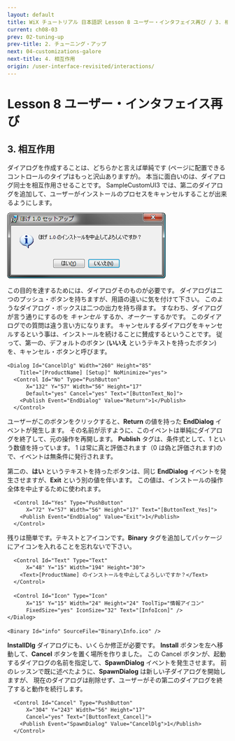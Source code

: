 ```yaml
---
layout: default
title: WiX チュートリアル 日本語訳 Lesson 8 ユーザー・インタフェイス再び / 3. 相互作用
current: ch08-03
prev: 02-tuning-up
prev-title: 2. チューニング・アップ
next: 04-customizations-galore
next-title: 4. 相互作用
origin: /user-interface-revisited/interactions/
---
```

# Lesson 8 ユーザー・インタフェイス再び

## 3. 相互作用

ダイアログを作成することは、どちらかと言えば単純です
(ページに配置できるコントロールのタイプはもっと沢山ありますが)。
本当に面白いのは、ダイアログ同士を相互作用させることです。
SampleCustomUI3 では、第二のダイアログを追加して、ユーザーがインストールのプロセスをキャンセルすることが出来るようにします。

![CancelDlg](/images/customcancel.png)

この目的を達するためには、ダイアログそのものが必要です。
ダイアログは二つのプッシュ・ボタンを持ちますが、用語の違いに気を付けて下さい。
このようなダイアログ・ボックスは二つの出力を持ち得ます。
すなわち、ダイアログが言う通りにするのを *キャンセル* するか、*オーケー* するかです。
このダイアログでの質問は違う言い方になります。
キャンセルするダイアログをキャンセルするという事は、インストールを続けることに賛成するということです。
従って、第一の、デフォルトのボタン (**いいえ** というテキストを持ったボタン) を、キャンセル・ボタンと呼びます。

    <Dialog Id="CancelDlg" Width="260" Height="85"
        Title="[ProductName] [Setup]" NoMinimize="yes">
      <Control Id="No" Type="PushButton"
          X="132" Y="57" Width="56" Height="17"
          Default="yes" Cancel="yes" Text="[ButtonText_No]">
        <Publish Event="EndDialog" Value="Return">1</Publish>
      </Control>

ユーザーがこのボタンをクリックすると、**Return** の値を持った **EndDialog** イベントが発生します。
その名前が示すように、このイベントは単純にダイアログを終了して、元の操作を再開します。
**Publish** タグは、条件式として、1 という数値を持っています。
1 は常に真と評価されます（0 は偽と評価されます)ので、イベントは無条件に発行されます。

第二の、**はい** というテキストを持ったボタンは、同じ **EndDialog** イベントを発生させますが、**Exit** という別の値を伴います。
この値は、インストールの操作全体を中止するために使われます。

      <Control Id="Yes" Type="PushButton"
          X="72" Y="57" Width="56" Height="17" Text="[ButtonText_Yes]">
        <Publish Event="EndDialog" Value="Exit">1</Publish>
      </Control>

残りは簡単です。テキストとアイコンです。**Binary** タグを追加してパッケージにアイコンを入れることを忘れないで下さい。

      <Control Id="Text" Type="Text"
          X="48" Y="15" Width="194" Height="30">
        <Text>[ProductName] のインストールを中止してよろしいですか？</Text>
      </Control>
    
      <Control Id="Icon" Type="Icon"
          X="15" Y="15" Width="24" Height="24" ToolTip="情報アイコン"
          FixedSize="yes" IconSize="32" Text="[InfoIcon]" />
    </Dialog>
    
    <Binary Id="info" SourceFile="Binary\Info.ico" />

**InstallDlg** ダイアログにも、いくらか修正が必要です。
**Install** ボタンを左へ移動して、**Cancel** ボタンを置く場所を作りました。
この Cancel ボタンが、起動するダイアログの名前を指定して、**SpawnDialog** イベントを発生させます。
前のレッスンで既に述べたように、**SpawnDialog** は新しい子ダイアログを開始しますが、
現在のダイアログは削除せず、ユーザーがその第二のダイアログを終了すると動作を続行します。

      <Control Id="Cancel" Type="PushButton"
          X="304" Y="243" Width="56" Height="17"
          Cancel="yes" Text="[ButtonText_Cancel]">
        <Publish Event="SpawnDialog" Value="CancelDlg">1</Publish>
      </Control>